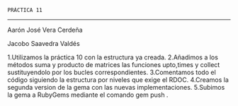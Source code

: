     PRÁCTICA 11
---------------------
Aarón José Vera Cerdeña 

Jacobo Saavedra Valdés

1.Utilizamos la práctica 10 con la estructura ya creada.
2.Añadimos a los métodos suma y producto de matrices las funciones upto,times 
y collect sustituyendolo por los bucles correspondientes.
3.Comentamos todo el código siguiendo la estructura por niveles que exige el RDOC.
4.Creamos la segunda version de la gema con las nuevas implementaciones. 
5.Subimos la gema a RubyGems mediante el comando gem push <gema>.
